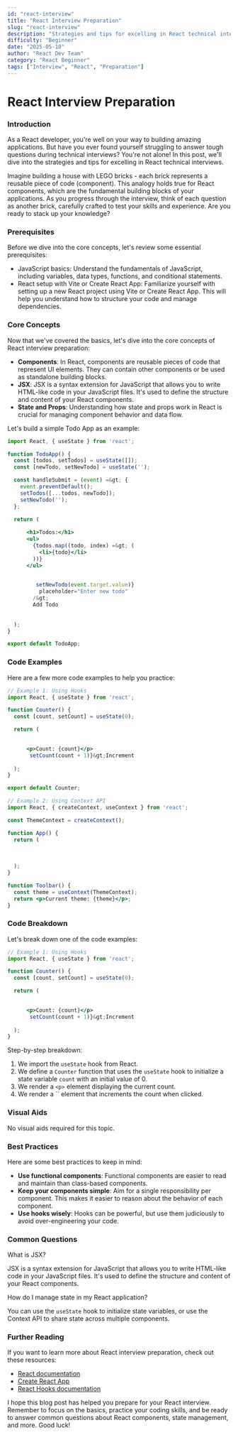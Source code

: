 ```yaml
---
id: "react-interview"
title: "React Interview Preparation"
slug: "react-interview"
description: "Strategies and tips for excelling in React technical interviews."
difficulty: "Beginner"
date: "2025-05-10"
author: "React Dev Team"
category: "React Beginner"
tags: ["Interview", "React", "Preparation"]
---
```


**React Interview Preparation**
=====================================================

### Introduction
As a React developer, you're well on your way to building amazing applications. But have you ever found yourself struggling to answer tough questions during technical interviews? You're not alone! In this post, we'll dive into the strategies and tips for excelling in React technical interviews.

Imagine building a house with LEGO bricks - each brick represents a reusable piece of code (component). This analogy holds true for React components, which are the fundamental building blocks of your applications. As you progress through the interview, think of each question as another brick, carefully crafted to test your skills and experience. Are you ready to stack up your knowledge?

### Prerequisites
Before we dive into the core concepts, let's review some essential prerequisites:

* JavaScript basics: Understand the fundamentals of JavaScript, including variables, data types, functions, and conditional statements.
* React setup with Vite or Create React App: Familiarize yourself with setting up a new React project using Vite or Create React App. This will help you understand how to structure your code and manage dependencies.

### Core Concepts
Now that we've covered the basics, let's dive into the core concepts of React interview preparation:

* **Components**: In React, components are reusable pieces of code that represent UI elements. They can contain other components or be used as standalone building blocks.
* **JSX**: JSX is a syntax extension for JavaScript that allows you to write HTML-like code in your JavaScript files. It's used to define the structure and content of your React components.
* **State and Props**: Understanding how state and props work in React is crucial for managing component behavior and data flow.

Let's build a simple Todo App as an example:

```jsx
import React, { useState } from 'react';

function TodoApp() {
  const [todos, setTodos] = useState([]);
  const [newTodo, setNewTodo] = useState('');

  const handleSubmit = (event) =&gt; {
    event.preventDefault();
    setTodos([...todos, newTodo]);
    setNewTodo('');
  };

  return (
    
      <h1>Todos:</h1>
      <ul>
        {todos.map((todo, index) =&gt; (
          <li>{todo}</li>
        ))}
      </ul>
      

         setNewTodo(event.target.value)}
          placeholder="Enter new todo"
        /&gt;
        Add Todo
      
    
  );
}

export default TodoApp;
```

### Code Examples
Here are a few more code examples to help you practice:

```jsx
// Example 1: Using Hooks
import React, { useState } from 'react';

function Counter() {
  const [count, setCount] = useState(0);

  return (
    

      <p>Count: {count}</p>
       setCount(count + 1)}&gt;Increment
    
  );
}

export default Counter;
```

```jsx
// Example 2: Using Context API
import React, { createContext, useContext } from 'react';

const ThemeContext = createContext();

function App() {
  return (
    
      
    
  );
}

function Toolbar() {
  const theme = useContext(ThemeContext);
  return <p>Current theme: {theme}</p>;
}
```

### Code Breakdown
Let's break down one of the code examples:

```jsx
// Example 1: Using Hooks
import React, { useState } from 'react';

function Counter() {
  const [count, setCount] = useState(0);

  return (
    

      <p>Count: {count}</p>
       setCount(count + 1)}&gt;Increment
    
  );
}
```

Step-by-step breakdown:

1. We import the `useState` hook from React.
2. We define a `Counter` function that uses the `useState` hook to initialize a state variable `count` with an initial value of 0.
3. We render a `<p>` element displaying the current count.
4. We render a `` element that increments the count when clicked.

### Visual Aids
No visual aids required for this topic.

### Best Practices
Here are some best practices to keep in mind:

* **Use functional components**: Functional components are easier to read and maintain than class-based components.
* **Keep your components simple**: Aim for a single responsibility per component. This makes it easier to reason about the behavior of each component.
* **Use hooks wisely**: Hooks can be powerful, but use them judiciously to avoid over-engineering your code.

### Common Questions
What is JSX?

JSX is a syntax extension for JavaScript that allows you to write HTML-like code in your JavaScript files. It's used to define the structure and content of your React components.

How do I manage state in my React application?

You can use the `useState` hook to initialize state variables, or use the Context API to share state across multiple components.

### Further Reading
If you want to learn more about React interview preparation, check out these resources:

* [React documentation](https://reactjs.org/)
* [Create React App](https://create-react-app.dev/)
* [React Hooks documentation](https://reactjs.org/docs/hooks-intro.html)

I hope this blog post has helped you prepare for your React interview. Remember to focus on the basics, practice your coding skills, and be ready to answer common questions about React components, state management, and more. Good luck!</p>
